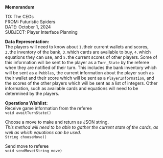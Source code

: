 __Memorandum__

TO: The CEOs  
FROM: Futuristic Spiders  
DATE: October 1, 2024  
SUBJECT: Player Interface Planning

__Data Representation:__  
The players will need to know about `1.`their current wallets and scores, `2.`the inventory of the 
bank, `3.`which cards are available to buy, `4.`which equations they can use, and `5.`the current 
scores of other players. Some of this information will be sent to the player as a `Turn_State` by 
the referee when they are notified of their turn. This includes the bank inventory which will be 
sent as a `Pebbles`, the current information about the player such as their wallet and their score 
which will be sent as a `PlayerInformation`, and the scores of the other players which will be sent 
as a list of integers. Other information, such as available cards and equations will need to be
determined by the players.

__Operations Wishlist:__  
Receive game information from the referee  
`void awaitTurnState()`

Choose a move to make and return as JSON string.  
*This method will need to be able to gather the current state of the cards, as well as which 
equations can be used.*  
`String chooseMove()`

Send move to referee  
`void sendMove(String move)`